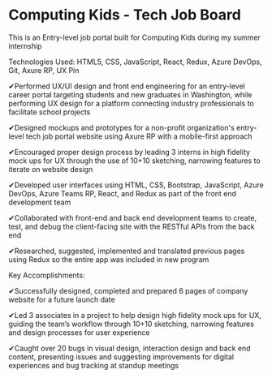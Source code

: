 # Computing Kids - Tech Job Board

This is an Entry-level job portal built for Computing Kids during my summer internship

Technologies Used: HTML5, CSS, JavaScript, React, Redux, Azure DevOps, Git, Axure RP, UX Pin

✔Performed UX/UI design and front end engineering for an entry-level career portal targeting students and new graduates in Washington, while performing UX design for a platform connecting industry professionals to facilitate school projects

✔Designed mockups and prototypes for a non-profit organization's entry-level tech job portal website using Axure RP with a mobile-first approach

✔Encouraged proper design process by leading 3 interns in high fidelity mock ups for UX through the use of 10+10 sketching, narrowing features to iterate on website design

✔Developed user interfaces using HTML, CSS, Bootstrap, JavaScript, Azure DevOps, Azure Teams RP, React, and Redux as part of the front end development team

✔Collaborated with front-end and back end development teams to create, test, and debug the client-facing site with the RESTful APIs from the back end

✔Researched, suggested, implemented and translated previous pages using Redux so the entire app was included in new program

Key Accomplishments:

✔Successfully designed, completed and prepared 6 pages of company website for a future launch date

✔Led 3 associates in a project to help design high fidelity mock ups for UX, guiding the team’s workflow through 10+10 sketching, narrowing features and design processes for user experience

✔Caught over 20 bugs in visual design, interaction design and back end content, presenting issues and suggesting improvements for digital experiences and bug tracking at standup meetings
